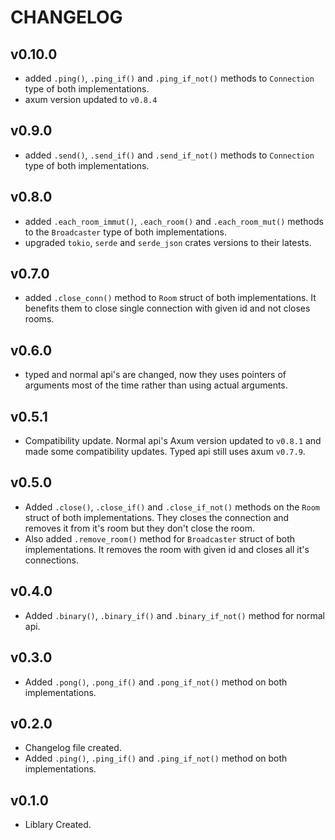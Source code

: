 # CHANGELOG

## v0.10.0

- added `.ping()`, `.ping_if()` and `.ping_if_not()` methods to `Connection` type of both implementations.
- axum version updated to `v0.8.4`

## v0.9.0

- added `.send()`, `.send_if()` and `.send_if_not()` methods to `Connection` type of both implementations.

## v0.8.0

- added `.each_room_immut()`, `.each_room()` and `.each_room_mut()` methods to the `Broadcaster` type of both implementations.
- upgraded `tokio`, `serde` and `serde_json` crates versions to their latests.

## v0.7.0

- added `.close_conn()` method to `Room` struct of both implementations. It benefits them to close single connection with given id and not closes rooms.

## v0.6.0

- typed and normal api's are changed, now they uses pointers of arguments most of the time rather than using actual arguments.

## v0.5.1

- Compatibility update. Normal api's Axum version updated to `v0.8.1` and made some compatibility updates. Typed api still uses axum `v0.7.9`.

## v0.5.0

- Added `.close()`, `.close_if()` and `.close_if_not()` methods on the `Room` struct of both implementations. They closes the connection and removes it from it's room but they don't close the room.
- Also added `.remove_room()` method for `Broadcaster` struct of both implementations. It removes the room with given id and closes all it's connections.

## v0.4.0

- Added `.binary()`, `.binary_if()` and `.binary_if_not()` method for normal api.

## v0.3.0

- Added `.pong()`, `.pong_if()` and `.pong_if_not()` method on both implementations.

## v0.2.0

- Changelog file created.
- Added `.ping()`, `.ping_if()` and `.ping_if_not()` method on both implementations.

## v0.1.0

- Liblary Created.
